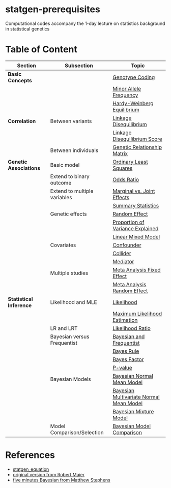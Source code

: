 # statgen-prerequisites
Computational codes accompany the 1-day lecture on statistics background in statistical genetics


# Table of Content

| Section | Subsection | Topic |
|---------|------------|-------|
| **Basic Concepts** | | [Genotype Coding](https://gaow.github.io/statgen-prerequisites/genotype_coding.html) |
| | | [Minor Allele Frequency](https://gaow.github.io/statgen-prerequisites/minor_allele_frequency.html) |
| | | [Hardy-Weinberg Equilibrium](https://gaow.github.io/statgen-prerequisites/Hardy_Weinberg_equilibrium.html) |
| **Correlation** | Between variants | [Linkage Disequilibrium](https://gaow.github.io/statgen-prerequisites/linkage_disequilibrium.html) |
| | | [Linkage Disequilibrium Score](https://gaow.github.io/statgen-prerequisites/linkage_disequilibrium_score.html) |
| | Between individuals | [Genetic Relationship Matrix](https://gaow.github.io/statgen-prerequisites/genetic_relationship_matrix.html) |
| **Genetic Associations** | Basic model | [Ordinary Least Squares](https://gaow.github.io/statgen-prerequisites/ordinary_least_squares.html) |
| | Extend to binary outcome | [Odds Ratio](https://gaow.github.io/statgen-prerequisites/odds_ratio.html) |
| | Extend to multiple variables| [Marginal vs. Joint Effects](https://gaow.github.io/statgen-prerequisites/marginal_joint_effects.html) |
| | | [Summary Statistics](https://gaow.github.io/statgen-prerequisites/summary_statistics.html) |
| | Genetic effects | [Random Effect](https://gaow.github.io/statgen-prerequisites/random_effect.html) |
| | | [Proportion of Variance Explained](https://gaow.github.io/statgen-prerequisites/proportion_of_variance_explained.html) |
| | | [Linear Mixed Model](https://gaow.github.io/statgen-prerequisites/linear_mixed_model.html) |
| | Covariates | [Confounder](https://gaow.github.io/statgen-prerequisites/confounder.html) |
| | | [Collider](https://gaow.github.io/statgen-prerequisites/collider.html) |
| | | [Mediator](https://gaow.github.io/statgen-prerequisites/mediator.html) |
| | Multiple studies | [Meta Analysis Fixed Effect](https://gaow.github.io/statgen-prerequisites/meta_analysis_fixed_effect.html) |
| | | [Meta Analysis Random Effect](https://gaow.github.io/statgen-prerequisites/meta_analysis_random_effect.html) |
| **Statistical Inference** | Likelihood and MLE | [Likelihood](https://gaow.github.io/statgen-prerequisites/likelihood.html) |
| | | [Maximum Likelihood Estimation](https://gaow.github.io/statgen-prerequisites/maximum_likelihood_estimation.html) |
| | LR and LRT | [Likelihood Ratio](https://gaow.github.io/statgen-prerequisites/likelihood_ratio.html) |
| | Bayesian versus Frequentist | [Bayesian and Frequentist](https://gaow.github.io/statgen-prerequisites/Bayesian_frequentist.html) |
| | | [Bayes Rule](https://gaow.github.io/statgen-prerequisites/Bayes_rule.html) |
| | | [Bayes Factor](https://gaow.github.io/statgen-prerequisites/Bayes_factor.html) |
| | | [P-value](https://gaow.github.io/statgen-prerequisites/p_value.html) |
| | Bayesian Models | [Bayesian Normal Mean Model](https://gaow.github.io/statgen-prerequisites/Bayesian_normal_mean_model.html) |
| | | [Bayesian Multivariate Normal Mean Model](https://gaow.github.io/statgen-prerequisites/Bayesian_multivariate_normal_mean_model.html) |
| | | [Bayesian Mixture Model](https://gaow.github.io/statgen-prerequisites/Bayesian_mixture_model.html) |
| | Model Comparison/Selection | [Bayesian Model Comparison](https://gaow.github.io/statgen-prerequisites/Bayesian_model_comparison.html) |


# References

- [statgen_equation](https://github.com/cumc/handson-tutorials/blob/main/contents/statgen_basic/statgen_equations.ipynb)
- [original version from Robert Maier](https://rawgit.com/uqrmaie1/statgen_equations/master/statgen_equations.html)
- [five minutes Bayesian from Matthew Stephens](https://stephens999.github.io/fiveMinuteStats/index.html)
